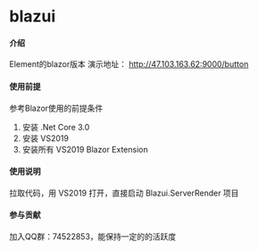 # blazui

#### 介绍
Element的blazor版本
演示地址：
http://47.103.163.62:9000/button

#### 使用前提
参考Blazor使用的前提条件

1. 安装 .Net Core 3.0
2. 安装 VS2019
3. 安装所有 VS2019 Blazor Extension

#### 使用说明

拉取代码，用 VS2019 打开，直接启动 Blazui.ServerRender 项目

#### 参与贡献

加入QQ群：74522853，能保持一定的的活跃度